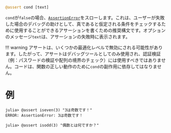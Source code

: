 ```julia
@assert cond [text]
```

`cond`が`false`の場合、[`AssertionError`](@ref)をスローします。これは、ユーザーが失敗した場合のデバッグの助けとして、真であると仮定される条件をチェックするために使用することができるアサーションを書くための推奨構文です。オプションのメッセージ`text`は、アサーションの失敗時に表示されます。

!!! warning
    アサートは、いくつかの最適化レベルで無効にされる可能性があります。したがって、アサートはデバッグツールとしてのみ使用され、認証検証（例：パスワードの検証や配列の境界のチェック）には使用すべきではありません。コードは、関数の正しい動作のために`cond`の副作用に依存してはなりません。


# 例

```jldoctest
julia> @assert iseven(3) "3は奇数です！"
ERROR: AssertionError: 3は奇数です！

julia> @assert isodd(3) "偶数とは何ですか？"
```
